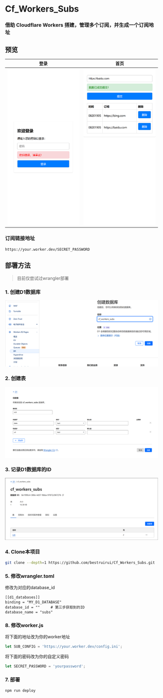 # Cf_Workers_Subs

### 借助 Cloudflare Workers 搭建，管理多个订阅，并生成一个订阅地址

## 预览
| 登录 | 首页 |
|------|------|
| ![登录](Pictures/login.png) | ![首页](Pictures/home.png) |

### 订阅链接地址
```
https://your.worker.dev/SECRET_PASSWORD
```
## 部署方法
> 目前仅尝试过wrangler部署

### 1. 创建D1数据库
![](Pictures/createD1.png)

### 2. 创建表
![alt text](Pictures/table.png)

### 3. 记录D1数据库的ID
![alt text](Pictures/d1id.png)

### 4. Clone本项目

```bash
git clone --depth=1 https://github.com/bestruirui/Cf_Workers_Subs.git
```
### 5. 修改wrangler.toml

修改为对应的database_id
```
[[d1_databases]]
binding = "MY_D1_DATABASE"
database_id = ""     # 第三步获取到的ID
database_name = "subs"
```

### 8. 修改worker.js

将下面的地址改为你的worker地址

```js
let SUB_CONFIG = 'https://your.worker.dev/config.ini';
```
将下面的密码改为你的自定义密码
```js
let SECRET_PASSWORD = 'yourpassword';
```
### 7. 部署
```bash
npm run deploy
```

